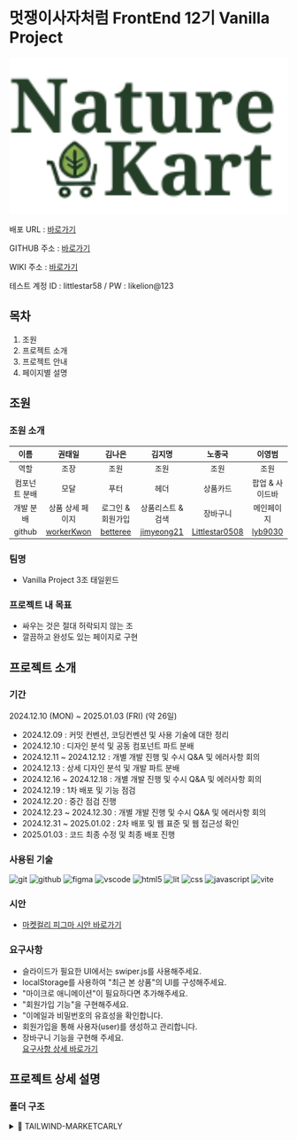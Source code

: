 # 멋쟁이사자처럼 FrontEnd 12기 Vanilla Project

<img src="./public/logo.svg" width="800">

배포 URL : [바로가기](https://carly-tailwind.netlify.app/)

GITHUB 주소 : [바로가기](https://github.com/FRONTENDBOOTCAMP-12th/TailWind-MarketCarly)

WIKI 주소 : [바로가기](https://github.com/FRONTENDBOOTCAMP-12th/TailWind-MarketCarly/wiki)

테스트 계정
ID : littlestar58 / PW : likelion@123

## 목차

1. 조원
2. 프로젝트 소개
3. 프로젝트 안내
4. 페이지별 설명

## 조원

### 조원 소개

|     이름      |                   권태일                    |                 김나은                  |                   김지명                    |                       노종국                        |                이영범                 |
| :-----------: | :-----------------------------------------: | :-------------------------------------: | :-----------------------------------------: | :-------------------------------------------------: | :-----------------------------------: |
|     역할      |                    조장                     |                  조원                   |                    조원                     |                        조원                         |                 조원                  |
| 컴포넌트 분배 |                    모달                     |                  푸터                   |                    헤더                     |                      상품카드                       |            팝업 & 사이드바            |
|   개발 분배   |              상품 상세 페이지               |            로그인 & 회원가입            |              상품리스트 & 검색              |                      장바구니                       |              메인페이지               |
|    github     | [workerKwon](https://github.com/workerKwon) | [betteree](https://github.com/betteree) | [jimyeong21](https://github.com/jimyeong21) | [Littlestar0508](https://github.com/Littlestar0508) | [lyb9030](https://github.com/lyb9030) |

### 팀명

-   Vanilla Project 3조 태일윈드

### 프로젝트 내 목표

-   싸우는 것은 절대 허락되지 않는 조
-   깔끔하고 완성도 있는 페이지로 구현

## 프로젝트 소개

### 기간

2024.12.10 (MON) ~ 2025.01.03 (FRI) (약 26일)

-   2024.12.09 : 커밋 컨벤션, 코딩컨벤션 및 사용 기술에 대한 정리
-   2024.12.10 : 디자인 분석 및 공동 컴포넌트 파트 분배
-   2024.12.11 ~ 2024.12.12 : 개별 개발 진행 및 수시 Q&A 및 에러사항 회의
-   2024.12.13 : 상세 디자인 분석 및 개발 파트 분배
-   2024.12.16 ~ 2024.12.18 : 개별 개발 진행 및 수시 Q&A 및 에러사항 회의
-   2024.12.19 : 1차 배포 및 기능 점검
-   2024.12.20 : 중간 점검 진행
-   2024.12.23 ~ 2024.12.30 : 개별 개발 진행 및 수시 Q&A 및 에러사항 회의
-   2024.12.31 ~ 2025.01.02 : 2차 배포 및 웹 표준 및 웹 접근성 확인
-   2025.01.03 : 코드 최종 수정 및 최종 배포 진행

### 사용된 기술

<img alt="git" src="https://img.shields.io/badge/git-F05032?style=for-the-badge&logo=git&logoColor=white">
<img alt="github" src="https://img.shields.io/badge/github-181717?style=for-the-badge&logo=github&logoColor=white"> 
<img alt="figma" src="https://img.shields.io/badge/Figma-1572B6?style=for-the-badge&logo=figma&logoColor=white">
<img alt="vscode" src="https://img.shields.io/badge/Visual_Studio-5C2D91?style=for-the-badge&logo=visual%20studio&logoColor=white">

<img alt="html5" src="https://img.shields.io/badge/html5-F05032?style=for-the-badge&logo=html5&logoColor=white">
<img alt="lit" src="https://img.shields.io/badge/lit-F7DF1E?style=for-the-badge&logo=lit&logoColor=black">
 <img alt="css" src="https://img.shields.io/badge/css-181717?style=for-the-badge&logo=css3&logoColor=white"> 
 <img alt="javascript" src="https://img.shields.io/badge/javascript-F7DF1E?style=for-the-badge&logo=javascript&logoColor=black">
<img alt="vite" src="https://img.shields.io/badge/vite-5c2d91?style=for-the-badge&logo=vite&logoColor=black">

### 시안

-   [마켓컬리 피그마 시안 바로가기](https://www.figma.com/file/Jm4FOBWLsQxsrZvn5LZOgI/마켓칼리?type=design&node-id=365%3A2825&mode=design&t=R5p9Zz4v0ZmFCJYa-1)

### 요구사항

-   슬라이드가 필요한 UI에서는 swiper.js를 사용해주세요.
-   localStorage를 사용하여 "최근 본 상품"의 UI를 구성해주세요.
-   "마이크로 애니메이션"이 필요하다면 추가해주세요.
-   "회원가입 기능"을 구현해주세요.
-   "이메일과 비밀번호의 유효성을 확인합니다.
-   회원가입을 통해 사용자(user)를 생성하고 관리합니다.
-   장바구니 기능을 구현해 주세요.<br>
    [요구사항 상세 바로가기](https://productive-printer-b81.notion.site/8da1841590ad4b05b28ec0d0d61dae42)

## 프로젝트 상세 설명

### 폴더 구조

<details>
<summary>📁 TAILWIND-MARKETCARLY</summary>

    📦src
     ┣ 📂Api
     ┣ 📂Components
     ┃ ┣ 📂AddCart
     ┃ ┣ 📂Badge
     ┃ ┣ 📂BannerMiddle
     ┃ ┣ 📂Birth
     ┃ ┣ 📂Bubble
     ┃ ┣ 📂Cart
     ┃ ┣ 📂CheckBox
     ┃ ┣ 📂Header
     ┃ ┣ 📂IncDecComponent
     ┃ ┣ 📂Input
     ┃ ┣ 📂Label
     ┃ ┣ 📂PopUp
     ┃ ┣ 📂ProductCard
     ┃ ┣ 📂ProductDetailModal
     ┃ ┣ 📂ProductHeader
     ┃ ┣ 📂ProductPagination
     ┃ ┣ 📂ProductSorting
     ┃ ┣ 📂ProductSwiper
     ┃ ┣ 📂Radio
     ┃ ┣ 📂RadioGroup
     ┃ ┣ 📂Search
     ┃ ┣ 📂SideBar
     ┃ ┣ 📂SideMenu
     ┃ ┣ 📂Spinner
     ┃ ┣ 📂AddCart
     ┃ ┗ 📂swiper
     ┣ 📂Layout
     ┃ ┣ 📂Footer
     ┃ ┗ 📂Header
     ┣ 📂Pages
     ┃ ┣ 📂Cart
     ┃ ┣ 📂Login
     ┃ ┣ 📂ProductDetail
     ┃ ┣ 📂ProductList
     ┃ ┣ 📂Register
     ┃ ┗ 📂SearchResult
     ┣ 📂Styles
     ┗ 📂Utils
